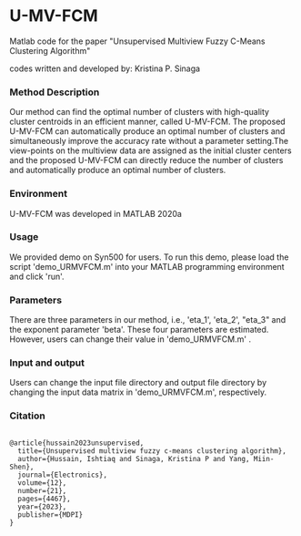 # U-MV-FCM
Matlab code for the paper "Unsupervised Multiview Fuzzy C-Means Clustering Algorithm"

codes written and developed by: Kristina P. Sinaga

### Method Description

Our method can find the optimal number of clusters with high-quality cluster centroids in an efficient manner, called U-MV-FCM. The proposed U-MV-FCM can automatically produce an optimal number of clusters and simultaneously improve the accuracy rate without a parameter setting.The view-points on  the multiview data are assigned as the initial cluster centers and the proposed U-MV-FCM can directly reduce the number of clusters and automatically produce an optimal number of clusters.

### Environment

U-MV-FCM was developed in MATLAB 2020a

### Usage

We provided demo on Syn500 for users. To run this demo, please load the script 'demo_URMVFCM.m' into your MATLAB programming environment and click 'run'.


### Parameters

There are three parameters in our method, i.e., 'eta_1', 'eta_2', "eta_3" and the exponent parameter 'beta'. These four parameters are estimated. However, users can change their value in 'demo_URMVFCM.m' .

### Input and output

Users can change the input file directory and output file directory by changing the input data matrix  in 'demo_URMVFCM.m', respectively.

### Citation

```

@article{hussain2023unsupervised,
  title={Unsupervised multiview fuzzy c-means clustering algorithm},
  author={Hussain, Ishtiaq and Sinaga, Kristina P and Yang, Miin-Shen},
  journal={Electronics},
  volume={12},
  number={21},
  pages={4467},
  year={2023},
  publisher={MDPI}
}

```
